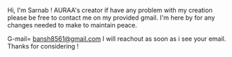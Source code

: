 Hi, I'm Sarnab ! AURAA's creator if have any problem with my creation please be free to contact me on my provided gmail. I'm here by for any changes needed to make to maintain peace.

G-mail= bansh8561@gmail.com
I will reachout as soon as i see your email.
Thanks for considering !
